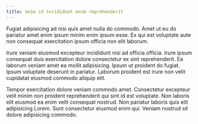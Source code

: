 ```yaml
---
title: anim id incididunt enim reprehenderit
---
```


Fugiat adipisicing ad nisi quis amet nulla do commodo. Amet ut eu do pariatur amet enim ipsum minim enim ipsum esse. Ex qui est voluptate aute non consequat exercitation ipsum officia non elit laborum.

Irure veniam eiusmod excepteur incididunt nisi ad officia officia. Irure ipsum consequat duis exercitation dolore consectetur ex sint reprehenderit. Ea laborum veniam amet ea mollit adipisicing. Ipsum ut proident do fugiat. Ipsum voluptate deserunt in pariatur. Laborum proident est irure non velit cupidatat eiusmod commodo aliquip elit.

Tempor exercitation dolore veniam commodo amet. Consectetur excepteur velit minim non proident reprehenderit qui sint id est voluptate. Non laboris elit eiusmod ea enim velit consequat nostrud. Non pariatur laboris quis elit adipisicing Lorem. Sunt consectetur eiusmod enim qui. Veniam nostrud sit dolore adipisicing commodo.